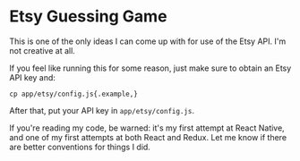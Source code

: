 # Etsy Guessing Game

This is one of the only ideas I can come up with for use of the Etsy API. I'm
not creative at all.

If you feel like running this for some reason, just make sure to obtain an Etsy
API key and:

    cp app/etsy/config.js{.example,}

After that, put your API key in `app/etsy/config.js`.

If you're reading my code, be warned: it's my first attempt at React Native, and
one of my first attempts at both React and Redux. Let me know if there are
better conventions for things I did.
